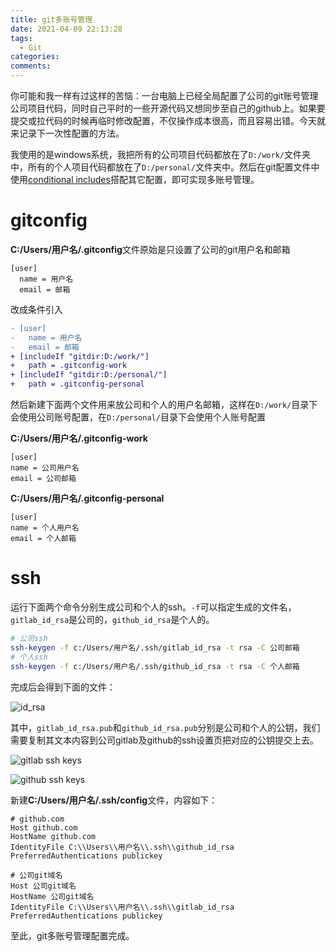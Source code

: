 ```yaml
---
title: git多账号管理
date: 2021-04-09 22:13:28
tags:
  - Git
categories:
comments:
---
```


你可能和我一样有过这样的苦恼：一台电脑上已经全局配置了公司的git账号管理公司项目代码，同时自己平时的一些开源代码又想同步至自己的github上。如果要提交或拉代码的时候再临时修改配置，不仅操作成本很高，而且容易出错。今天就来记录下一次性配置的方法。

<!-- more -->

我使用的是windows系统，我把所有的公司项目代码都放在了`D:/work/`文件夹中，所有的个人项目代码都放在了`D:/personal/`文件夹中。然后在git配置文件中使用[conditional includes](https://git-scm.com/docs/git-config#_includes)搭配其它配置，即可实现多账号管理。

# gitconfig

**C:/Users/用户名/.gitconfig**文件原始是只设置了公司的git用户名和邮箱

```.gitconfig
[user]
  name = 用户名
  email = 邮箱
```

改成条件引入

```diff
- [user]
-   name = 用户名
-   email = 邮箱
+ [includeIf "gitdir:D:/work/"]
+   path = .gitconfig-work
+ [includeIf "gitdir:D:/personal/"]
+   path = .gitconfig-personal
```

然后新建下面两个文件用来放公司和个人的用户名邮箱，这样在`D:/work/`目录下会使用公司账号配置，在`D:/personal/`目录下会使用个人账号配置

**C:/Users/用户名/.gitconfig-work**

```
[user]
name = 公司用户名
email = 公司邮箱
```

**C:/Users/用户名/.gitconfig-personal**

```
[user]
name = 个人用户名
email = 个人邮箱
```

# ssh

运行下面两个命令分别生成公司和个人的ssh。`-f`可以指定生成的文件名，`gitlab_id_rsa`是公司的，`github_id_rsa`是个人的。

```sh
# 公司ssh
ssh-keygen -f c:/Users/用户名/.ssh/gitlab_id_rsa -t rsa -C 公司邮箱
# 个人ssh
ssh-keygen -f c:/Users/用户名/.ssh/github_id_rsa -t rsa -C 个人邮箱
```
完成后会得到下面的文件：

![id_rsa](https://p3-juejin.byteimg.com/tos-cn-i-k3u1fbpfcp/a7353fe3a63b4e0e8aa8a8f1d1d8c324~tplv-k3u1fbpfcp-watermark.image)

其中，`gitlab_id_rsa.pub`和`github_id_rsa.pub`分别是公司和个人的公钥，我们需要复制其文本内容到公司gitlab及github的ssh设置页把对应的公钥提交上去。


![gitlab ssh keys](https://p1-juejin.byteimg.com/tos-cn-i-k3u1fbpfcp/dff66f08ef9d4d51ad6a41871dbc8cac~tplv-k3u1fbpfcp-watermark.image)


![github ssh keys](https://p3-juejin.byteimg.com/tos-cn-i-k3u1fbpfcp/eb8fd71c518f423c90977b80e7c82803~tplv-k3u1fbpfcp-watermark.image)

新建**C:/Users/用户名/.ssh/config**文件，内容如下：

```
# github.com
Host github.com
HostName github.com
IdentityFile C:\\Users\\用户名\\.ssh\\github_id_rsa
PreferredAuthentications publickey

# 公司git域名
Host 公司git域名
HostName 公司git域名
IdentityFile C:\\Users\\用户名\\.ssh\\gitlab_id_rsa
PreferredAuthentications publickey
```

至此，git多账号管理配置完成。

